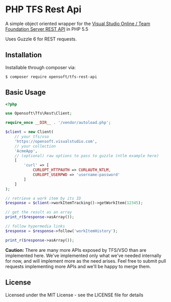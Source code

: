 PHP TFS Rest Api
================

A simple object oriented wrapper for the [Visual Studio Online / Team Foundation Server REST API](https://www.visualstudio.com/en-us/integrate/api/overview) in PHP 5.5

Uses Guzzle 6 for REST requests.

Installation
------------

Installable through composer via:

    $ composer require opensoft/tfs-rest-api
    
Basic Usage
-----------

```php
<?php

use Opensoft\Tfs\Rest\Client;

require_once __DIR__ . '/vendor/autoload.php';

$client = new Client(
    // your tfs/vso
    'https://opensoft.visualstudio.com',
    // your collection
    'AcmeApp',
    // (optional) raw options to pass to guzzle (ntlm example here)
    [                                      
        'curl' => [
            CURLOPT_HTTPAUTH => CURLAUTH_NTLM, 
            CURLOPT_USERPWD => 'username:password'
        ]
    ]
);

// retrieve a work item by its ID
$response = $client->workItemTracking()->getWorkItem(12345);

// get the result as an array
print_r($response->asArray());

// follow hypermedia links
$response = $response->follow('workItemHistory');

print_r($response->asArray());
```

**Caution:** There are many more APIs exposed by TFS/VSO than are implemented here.  We've implemented only what we've needed internally for now, and will implement more as the need arises.  Feel free to submit pull requests implementing more APIs and we'll be happy to merge them.

License
-------

Licensed under the MIT License - see the LICENSE file for details
